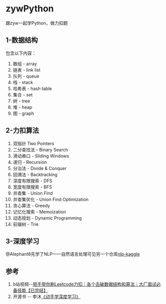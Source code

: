 # zywPython
跟zyw一起学Python，做力扣题


## 1-数据结构
包含以下内容：
1. 数组 - array
2. 链表 - link list
3. 队列 - queue
4. 栈 - stack
5. 哈希表 - hash table
6. 集合 - set
7. 树 - tree
8. 堆 - heap
9. 图 - graph

## 2-力扣算法
1. 双指针 Two Pointers
2. 二分查找法 - Binary Search
3. 滑动串口 - Sliding Windows
4. 递归 - Recursion
5. 分治法 - Divide & Conquer
6. 回溯法 - Backtracking
7. 深度有限搜索 - DFS
8. 宽度有限搜索 - BFS
9. 并查集 - Union Find
10. 并查集优化 - Union Find Optimization
11. 贪心算法 - Greedy
12. 记忆化搜索 - Memoization
13. 动态规划 - Dynamic Programming
14. 前缀树 - Trie

## 3-深度学习

@Alephant6先学了NLP——自然语言处理可见另一个仓库[nlp-kaggle](https://github.com/Alephant6/nlp-kaggle)



## 参考

1. b站视频--[把手带你刷Leetcode力扣｜各个击破数据结构和算法｜大厂面试必备技能【已完结】](https://www.bilibili.com/video/BV1sy4y1q79M?share_source=copy_web)
2. 开源书 -- 李沐[《动手学深度学习》](https://zh.d2l.ai/)
